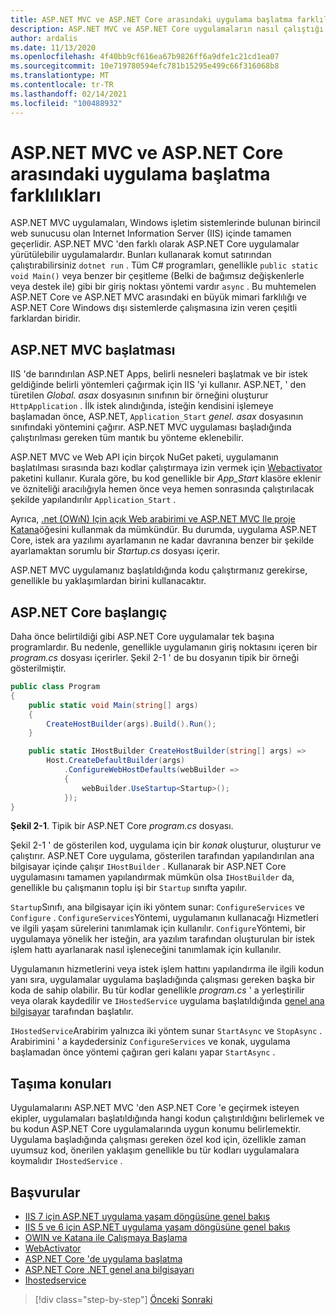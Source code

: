 ```yaml
---
title: ASP.NET MVC ve ASP.NET Core arasındaki uygulama başlatma farklılıkları
description: ASP.NET MVC ve ASP.NET Core uygulamaların nasıl çalıştığı konusunda önemli ölçüde farklılık gösterir. Önemli farklılıkları ve ASP.NET MVC 'den ASP.NET Core geçiş yapmayı öğrenin.
author: ardalis
ms.date: 11/13/2020
ms.openlocfilehash: 4f40bb9cf616ea67b9826ff6a9dfe1c21cd1ea07
ms.sourcegitcommit: 10e719780594efc781b15295e499c66f316068b8
ms.translationtype: MT
ms.contentlocale: tr-TR
ms.lasthandoff: 02/14/2021
ms.locfileid: "100488932"
---
```

# <a name="app-startup-differences-between-aspnet-mvc-and-aspnet-core"></a>ASP.NET MVC ve ASP.NET Core arasındaki uygulama başlatma farklılıkları

ASP.NET MVC uygulamaları, Windows işletim sistemlerinde bulunan birincil web sunucusu olan Internet Information Server (IIS) içinde tamamen geçerlidir. ASP.NET MVC 'den farklı olarak ASP.NET Core uygulamalar yürütülebilir uygulamalardır. Bunları kullanarak komut satırından çalıştırabilirsiniz `dotnet run` . Tüm C# programları, genellikle `public static void Main()` veya benzer bir çeşitleme (Belki de bağımsız değişkenlerle veya destek ile) gibi bir giriş noktası yöntemi vardır `async` . Bu muhtemelen ASP.NET Core ve ASP.NET MVC arasındaki en büyük mimari farklılığı ve ASP.NET Core Windows dışı sistemlerde çalışmasına izin veren çeşitli farklardan biridir.

## <a name="aspnet-mvc-startup"></a>ASP.NET MVC başlatması

IIS 'de barındırılan ASP.NET Apps, belirli nesneleri başlatmak ve bir istek geldiğinde belirli yöntemleri çağırmak için IIS 'yi kullanır. ASP.NET, ' den türetilen *Global. asax* dosyasının sınıfının bir örneğini oluşturur `HttpApplication` . İlk istek alındığında, isteğin kendisini işlemeye başlamadan önce, ASP.NET, `Application_Start` *genel. asax* dosyasının sınıfındaki yöntemini çağırır. ASP.NET MVC uygulaması başladığında çalıştırılması gereken tüm mantık bu yönteme eklenebilir.

ASP.NET MVC ve Web API için birçok NuGet paketi, uygulamanın başlatılması sırasında bazı kodlar çalıştırmaya izin vermek için [Webactivator](https://github.com/davidebbo/WebActivator) paketini kullanır. Kurala göre, bu kod genellikle bir *App_Start* klasöre eklenir ve özniteliği aracılığıyla hemen önce veya hemen sonrasında çalıştırılacak şekilde yapılandırılır `Application_Start` .

Ayrıca, [.net (OWıN) Için açık Web arabirimi ve ASP.NET MVC Ile proje Katana](https://docs.microsoft.com/aspnet/aspnet/overview/owin-and-katana/getting-started-with-owin-and-katana)öğesini kullanmak da mümkündür. Bu durumda, uygulama ASP.NET Core, istek ara yazılımı ayarlamanın ne kadar davranına benzer bir şekilde ayarlamaktan sorumlu bir *Startup.cs* dosyası içerir.

ASP.NET MVC uygulamanız başlatıldığında kodu çalıştırmanız gerekirse, genellikle bu yaklaşımlardan birini kullanacaktır.

## <a name="aspnet-core-startup"></a>ASP.NET Core başlangıç

Daha önce belirtildiği gibi ASP.NET Core uygulamalar tek başına programlardır. Bu nedenle, genellikle uygulamanın giriş noktasını içeren bir *program.cs* dosyası içerirler. Şekil 2-1 ' de bu dosyanın tipik bir örneği gösterilmiştir.

```csharp
public class Program
{
    public static void Main(string[] args)
    {
        CreateHostBuilder(args).Build().Run();
    }

    public static IHostBuilder CreateHostBuilder(string[] args) =>
        Host.CreateDefaultBuilder(args)
            .ConfigureWebHostDefaults(webBuilder =>
            {
                webBuilder.UseStartup<Startup>();
            });
}
```

**Şekil 2-1**. Tipik bir ASP.NET Core *program.cs* dosyası.

Şekil 2-1 ' de gösterilen kod, uygulama için bir *konak* oluşturur, oluşturur ve çalıştırır. ASP.NET Core uygulama, gösterilen tarafından yapılandırılan ana bilgisayar içinde çalışır `IHostBuilder` . Kullanarak bir ASP.NET Core uygulamasını tamamen yapılandırmak mümkün olsa `IHostBuilder` da, genellikle bu çalışmanın toplu işi bir `Startup` sınıfta yapılır.

`Startup`Sınıfı, ana bilgisayar için iki yöntem sunar: `ConfigureServices` ve `Configure` . `ConfigureServices`Yöntemi, uygulamanın kullanacağı Hizmetleri ve ilgili yaşam sürelerini tanımlamak için kullanılır. `Configure`Yöntemi, bir uygulamaya yönelik her isteğin, ara yazılım tarafından oluşturulan bir istek işlem hattı ayarlanarak nasıl işleneceğini tanımlamak için kullanılır.

Uygulamanın hizmetlerini veya istek işlem hattını yapılandırma ile ilgili kodun yanı sıra, uygulamalar uygulama başladığında çalışması gereken başka bir koda de sahip olabilir. Bu tür kodlar genellikle *program.cs* ' a yerleştirilir veya olarak kaydedilir ve `IHostedService` uygulama başlatıldığında [genel ana bilgisayar](https://docs.microsoft.com/aspnet/core/fundamentals/host/generic-host?view=aspnetcore-3.1&preserve-view=true) tarafından başlatılır.

`IHostedService`Arabirim yalnızca iki yöntem sunar `StartAsync` ve `StopAsync` . Arabirimini ' a kaydedersiniz `ConfigureServices` ve konak, uygulama başlamadan önce yöntemi çağıran geri kalanı yapar `StartAsync` .

## <a name="porting-considerations"></a>Taşıma konuları

Uygulamalarını ASP.NET MVC 'den ASP.NET Core 'e geçirmek isteyen ekipler, uygulamaları başlatıldığında hangi kodun çalıştırıldığını belirlemek ve bu kodun ASP.NET Core uygulamalarında uygun konumu belirlemektir. Uygulama başladığında çalışması gereken özel kod için, özellikle zaman uyumsuz kod, önerilen yaklaşım genellikle bu tür kodları uygulamalara koymalıdır `IHostedService` .

## <a name="references"></a>Başvurular

- [IIS 7 için ASP.NET uygulama yaşam döngüsüne genel bakış](https://docs.microsoft.com/previous-versions/aspnet/bb470252(v=vs.100))
- [IIS 5 ve 6 için ASP.NET uygulama yaşam döngüsüne genel bakış](https://docs.microsoft.com/previous-versions/aspnet/ms178473(v=vs.100))
- [OWIN ve Katana ile Çalışmaya Başlama](https://docs.microsoft.com/aspnet/aspnet/overview/owin-and-katana/getting-started-with-owin-and-katana)
- [WebActivator](https://github.com/davidebbo/WebActivator)
- [ASP.NET Core 'de uygulama başlatma](https://docs.microsoft.com/aspnet/core/fundamentals/startup?view=aspnetcore-3.1&preserve-view=true)
- [ASP.NET Core .NET genel ana bilgisayarı](https://docs.microsoft.com/aspnet/core/fundamentals/host/generic-host?view=aspnetcore-3.1&preserve-view=true)
- [Ihostedservice](https://docs.microsoft.com/dotnet/architecture/microservices/multi-container-microservice-net-applications/background-tasks-with-ihostedservice)

>[!div class="step-by-step"]
>[Önceki](architectural-differences.md) 
> [Sonraki](hosting-differences.md)
